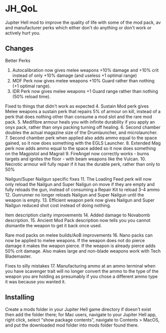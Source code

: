 # JH_QoL
Jupiter Hell mod to improve the quality of life with some of the mod pack, av and manufacturer perks which either don't do anything or don't work or actively hurt you.

## Changes
Better Perks
1. Autocalibration now gives melee weapons +10% damage and +10% crit instead of only +10% damage (and useless +1 optimal range)
2. MDF Perk now gives melee weapons +10% Guard rather than nothing (+1 optimal range).
3. IDR Perk now gives melee weapons +1 Guard range rather than nothing (50% reload time).

Fixed to things that didn't work as expected
4. Sustain Mod perk gives Melee weapons a sustain perk that repairs 5% of armour on kill, instead of a perk that does nothing other than consume a mod slot and the rare mod pack.
5. Medifibre armour heals you with infinite durability if you apply an onyx pack, rather than onyx packing turning off healing.
6. Second chamber doubles the actual magazine size of the Drumlauncher, and microlauncher.
7. Second chamber perk when applied also adds ammo equal to the space gained, so it now does something with the EGLS Launcher.
8. Extended Mag perk now adds ammo equal to the space added so it now does something on the Magpistol and Magrail
9. FireAngel now correctly works - burns targets and ignites the floor - with beam weapons like the Vulcan.
10. Necrotic armour will fully repair if it has the durable perk, rather than only to 50%

Nailgun/Super Nailgun specific fixes
11. The Loading Feed perk will now only reload the Nailgun and Super Nailgun on move if they are empty and fully reloads the gun, instead of consuming a Repair Kit to reload 3-4 ammo
12. Gunrunner no longer reloads Nailgun and Super Nailgun until the weapon is empty.
13. Efficient weapon perk now gives Nailgun and Super Nailgun reduced shot cost instead of doing nothing.

Item description clarity improvements
14. Added damage to Novabomb description.
15. Ancient Mod Pack description now tells you you cannot dismantle the weapon to get it back once used.

Rare mod packs on melee builds/AoB improvements
16. Nano packs can now be applied to melee weapons. If the weapon does not do pierce damage it makes the weapon pierce. If the weapon is already pierce adds 50% crit damage. Also makes large and non-blade weapons work with Tech Blademaster.

Fixes to silly mistakes
17. Manufacturing ammo at an ammo terminal when you have scavenger trait will no longer convert the ammo to the type of the weapon you are holding as presumably if you chose a different ammo type it was because you wanted it.

## Installing

Create a mods folder in your Jupiter Hell game directory if doesn't exist then add the folder there; for Mac users, navigate to your Jupiter Hell app, right click, select "show package contents", navigate to Contents > MacOS, and put the downloaded mod folder into mods folder found there.
